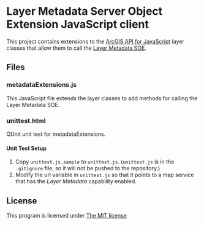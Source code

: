 Layer Metadata Server Object Extension JavaScript client
========================================================

This project contains extensions to the [ArcGIS API for JavaScript] layer classes that allow them to call the [Layer Metadata SOE].

## Files ##

### metadataExtensions.js ####

This JavaScript file extends the layer classes to add methods for calling the Layer Metadata SOE.

### unittest.html ####

QUnit unit test for metadataExtensions.


#### Unit Test Setup #####

1. Copy `unittest.js.sample` to `unittest.js`.  (`unittest.js` is in the `.gitignore` file, so it will not be pushed to the repository.)
2. Modify the url variable in `unittest.js` so that it points to a map service that has the _Layer Metadata_ capability enabled.

## License ##
This program is licensed under [The MIT license]

[ArcGIS API for JavaScript]:http://js.arcgis.com
[Layer Metadata SOE]:https://github.com/WSDOT-GIS/LayerMetadataSoe
[The MIT license]:http://www.opensource.org/licenses/MIT

